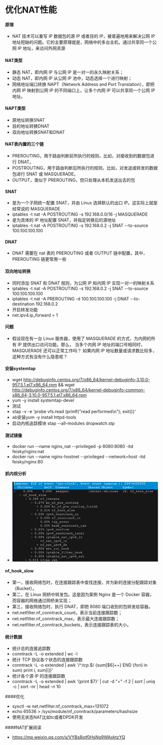 # 优化NAT性能
#### 原理
* NAT 技术可以重写 IP 数据包的源 IP 或者目的 IP，被普遍地用来解决公网 IP 地址短缺的问题。它的主要原理就是，网络中的多台主机，通过共享同一个公网 IP 地址，来访问外网资源

#### NAT类型
* 静态 NAT，即内网 IP 与公网 IP 是一对一的永久映射关系；
* 动态 NAT，即内网 IP 从公网 IP 池中，动态选择一个进行映射；
* 网络地址端口转换 NAPT（Network Address and Port Translation），即把内网 IP 映射到公网 IP 的不同端口上，让多个内网 IP 可以共享同一个公网 IP 地址。

#### NAPT类型
* 原地址转换SNAT
* 目的地址转换DNAT
* 双向地址转换SNAT和DNAT

#### NAT表内置的三个链
* PREROUTING，用于路由判断前所执行的规则，比如，对接收到的数据包进行 DNAT。
* POSTROUTING，用于路由判断后所执行的规则，比如，对发送或转发的数据包进行 SNAT 或 MASQUERADE。
* OUTPUT，类似于 PREROUTING，但只处理从本机发送出去的包

#### SNAT
* 是为一个子网统一配置 SNAT，并由 Linux 选择默认的出口 IP。这实际上就是经常说的 MASQUERADE
* iptables -t nat -A POSTROUTING -s 192.168.0.0/16 -j MASQUERADE
* 是为具体的 IP 地址配置 SNAT，并指定转换后的源地址
* iptables -t nat -A POSTROUTING -s 192.168.0.2 -j SNAT --to-source 100.100.100.100

#### DNAT
* DNAT 需要在 nat 表的 PREROUTING 或者 OUTPUT 链中配置，其中， PREROUTING 链更常用一些

#### 双向地址转换
* 同时添加 SNAT 和 DNAT 规则，为公网 IP 和内网 IP 实现一对一的映射关系
* iptables -t nat -A POSTROUTING -s 192.168.0.2 -j SNAT --to-source 100.100.100.100
* iptables -t nat -A PREROUTING -d 100.100.100.100 -j DNAT --to-destination 192.168.0.2
* 开启转发功能
* net.ipv4.ip_forward = 1

#### 问题
* 假设现在有一台 Linux 服务器，使用了 MASQUERADE 的方式，为内网的所有 IP 提供出口访问功能。那么，
  当多个内网 IP 地址的端口号相同时，MASQUERADE 还可以正常工作吗？
  如果内网 IP 地址数量或请求数比较多，这种方式有没有什么隐患呢？

#### 安装systemtap
* wget  http://debuginfo.centos.org/7/x86_64/kernel-debuginfo-3.10.0-957.5.1.el7.x86_64.rpm  && wget http://debuginfo.centos.org/7/x86_64/kernel-debuginfo-common-x86_64-3.10.0-957.5.1.el7.x86_64.rpm
*  yum -y install systemtap-devel
* 测试
* stap -v -e 'probe vfs.read {printf("read performed\n"); exit()}'
* ab安装yum -y install httpd-tools
* 启动内核追踪模块 stap --all-modules dropwatch.stp


#### 测试镜像
* docker run --name nginx_nat --privileged -p 8080:8080 -itd feisky/nginx:nat
* docker run --name nginx-hostnet --privileged --network=host -itd feisky/nginx:80


#### 抓内核分析
* ![](media/15510586495458/15512346465837.jpg)

#### nf_hook_slow
* 第一，接收网络包时，在连接跟踪表中查找连接，并为新的连接分配跟踪对象（Bucket）。
* 第二，在 Linux 网桥中转发包。这是因为案例 Nginx 是一个 Docker 容器，而容器的网络通过网桥来实现；
* 第三，接收网络包时，执行 DNAT，即把 8080 端口收到的包转发给容器。
* net.netfilter.nf_conntrack_count，表示当前连接跟踪数；
* net.netfilter.nf_conntrack_max，表示最大连接跟踪数；
* net.netfilter.nf_conntrack_buckets，表示连接跟踪表的大小。

#### 统计数据
* 统计总的连接追踪数
* conntrack -L -o extended | wc -l
* 统计 TCP 协议各个状态的连接跟踪数
* conntrack -L -o extended | awk '/^.*tcp.*$/ {sum[$6]++} END {for(i in sum) print i, sum[i]}'
* 统计各个源 IP 的连接跟踪数
* conntrack -L -o extended | awk '{print $7}' | cut -d "=" -f 2 | sort | uniq -c | sort -nr | head -n 10

####优化
* sysctl -w net.netfilter.nf_conntrack_max=131072
* echo 65536 > /sys/module/nf_conntrack/parameters/hashsize
* 使用无状态NAT比如tc或者DPDK开发

####NAT扩展阅读
* https://mp.weixin.qq.com/s/VYBs8iqf0HsNg9WAxktzYQ


